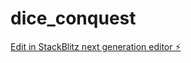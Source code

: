 # dice_conquest

[Edit in StackBlitz next generation editor ⚡️](https://stackblitz.com/~/github.com/avery1701/dice_conquest)